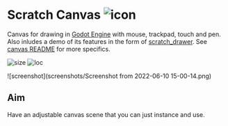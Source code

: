 # Scratch Canvas ![icon](scratch_canvas.png)
Canvas for drawing in [Godot Engine](https://godotengine.org) with mouse, trackpad, touch and pen. Also inludes a demo of its features in the form of [scratch_drawer](scratch_drawer). See [canvas README](canvas) for more specifics.

![size](https://img.shields.io/github/repo-size/boukew99/scratch_canvas) 
![loc](https://img.shields.io/tokei/lines/github/boukew99/scratch_canvas/canvas/canvas.gd) 

![screenshot](screenshots/Screenshot from 2022-06-10 15-00-14.png)

## Aim
Have an adjustable canvas scene that you can just instance and use.


